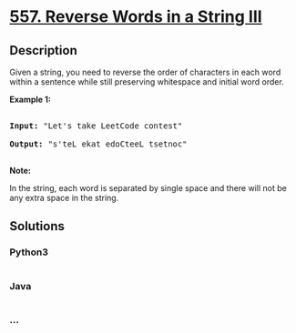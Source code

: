 # [557. Reverse Words in a String III](https://leetcode.com/problems/reverse-words-in-a-string-iii)

## Description
<p>Given a string, you need to reverse the order of characters in each word within a sentence while still preserving whitespace and initial word order.</p>



<p><b>Example 1:</b><br />

<pre>

<b>Input:</b> "Let's take LeetCode contest"

<b>Output:</b> "s'teL ekat edoCteeL tsetnoc"

</pre>

</p>



<p><b>Note:</b>

In the string, each word is separated by single space and there will not be any extra space in the string.

</p>


## Solutions


<!-- tabs:start -->

### **Python3**

```python

```

### **Java**

```java

```

### **...**
```

```

<!-- tabs:end -->